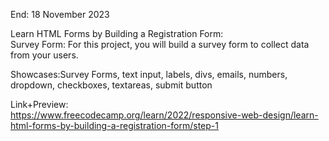 End: 18 November 2023<br>

Learn HTML Forms by Building a Registration Form:<br>
Survey Form: For this project, you will build a survey form to collect data from your users.

Showcases:Survey Forms, text input, labels, divs, emails, numbers, dropdown, checkboxes, textareas, submit button<br>

Link+Preview:<br>
https://www.freecodecamp.org/learn/2022/responsive-web-design/learn-html-forms-by-building-a-registration-form/step-1
